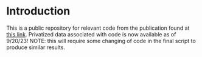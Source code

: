 # Introduction
This is a public repository for relevant code from the publication found at [this link](https://doi.org/10.1002/csc2.20994). Privatized data associated with code is now available as of 9/20/23! NOTE: this will require some changing of code in the final script to produce similar results.
